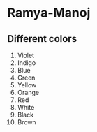 # Ramya-Manoj
## Different colors
1. Violet
2. Indigo
3. Blue
4. Green
5. Yellow
6. Orange
7. Red
8. White
9. Black
10. Brown  
